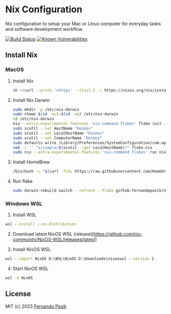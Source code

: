 # Nix Configuration

Nix configuration to setup your Mac or Linux computer for everyday tasks and software development
workflow.

<!-- BADGES - START -->

[![Build Status](https://github.com/fernandopasik/pc-playbook/actions/workflows/main.yml/badge.svg)](https://github.com/fernandopasik/pc-playbook/actions/workflows/main.yml "Build Status")
[![Known Vulnerabilities](https://snyk.io/test/github/fernandopasik/pc-playbook/badge.svg?targetFile=package.json)](https://snyk.io/test/github/fernandopasik/pc-playbook?targetFile=package.json "Known Vulnerabilities")

<!-- BADGES - END -->

## Install Nix

### MacOS

1. Install Nix

   ```sh
   sh <(curl --proto '=https' --tlsv1.2 -L https://nixos.org/nix/install)
   ```

2. Install Nix Darwin

   ```sh
   sudo mkdir -p /etc/nix-darwin
   sudo chown $(id -nu):$(id -ng) /etc/nix-darwin
   cd /etc/nix-darwin
   nix --extra-experimental-features 'nix-command flakes' flake init -t nix-darwin/master
   sudo scutil --set HostName "Deimos"
   sudo scutil --set LocalHostName "Deimos"
   sudo scutil --set ComputerName "Deimos"
   sudo defaults write /Library/Preferences/SystemConfiguration/com.apple.smb.server NetBIOSName -string "Deimos"
   sed -i '' "s/simple/$(scutil --get LocalHostName)/" flake.nix
   sudo nix --extra-experimental-features 'nix-command flakes' run nix-darwin/master#darwin-rebuild -- switch
   ```

3. Install HomeBrew

   ```sh
   /bin/bash -c "$(curl -fsSL https://raw.githubusercontent.com/Homebrew/install/HEAD/install.sh)"
   ```

4. Run flake

   ```sh
   sudo darwin-rebuild switch --refresh --flake github:fernandopasik/nix-config#Deimos
   ```

### Windows WSL

1. Install WSL

```bat
wsl --install --no-distribution
```

2. Download latest NixOS WSL (release)[https://github.com/nix-community/NixOS-WSL/releases/latest]

3. Install NixOS WSL

```bat
wsl --import NixOS D:\WSL\NixOS D:\Downloads\nixoswsl --version 2
```

4. Start NixOS WSL

```bat
wsl -d NixOS
```

## License

MIT (c) 2023 [Fernando Pasik](https://fernandopasik.com)
